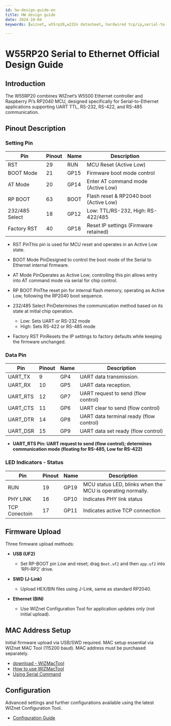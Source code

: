 ```yaml
---
id: hw-design-guide-en
title: HW design guide
date: 2024-10-04
keywords: [wiznet, w55rp20,w232n datasheet, hardwired tcp/ip,serial-to-ethernet, w5500, rp2040]

---
```


# W55RP20 Serial to Ethernet Official Design Guide

## Introduction
The W55RP20 combines WIZnet’s W5500 Ethernet controller and Raspberry Pi’s RP2040 MCU, designed specifically for Serial-to-Ethernet applications supporting UART TTL, RS-232, RS-422, and RS-485 communication.

## Pinout Description

### Setting Pin

| Pin      |Pinout|Name| Description                                  |
|--------------|------|-|----------------------------------------------|
| RST          |29|RUN| MCU Reset (Active Low)                        |
| BOOT Mode    |21|GP15| Firmware boot mode control                    |
| AT Mode      |20|GP14| Enter AT command mode (Active Low)            |
| RP BOOT      |63|BOOT| Flash reset & RP2040 boot (Active Low)        |
| 232/485 Select|18|GP12| Low: TTL/RS-232, High: RS-422/485            |
| Factory RST  | 40|GP18|Reset IP settings (Firmware retained)         |

- RST PinThis pin is used for MCU reset and operates in an Active Low state.

- BOOT Mode PinDesigned to control the boot mode of the Serial to Ethernet internal firmware.

- AT Mode PinOperates as Active Low; controlling this pin allows entry into AT command mode via serial for chip control.

- RP BOOT PinThe reset pin for internal flash memory, operating as Active Low, following the RP2040 boot sequence.

- 232/485 Select PinDetermines the communication method based on its state at initial chip operation.
	- Low: Sets UART or RS-232 mode
	- High: Sets RS-422 or RS-485 mode

- Factory RST PinResets the IP settings to factory defaults while keeping the firmware unchanged.

### Data Pin

| Pin      |Pinout|Name| Description                                  |
|--------------|--|-|----------------------------------------------|
| UART_TX       |9|GP4| UART data transmission.                  |
| UART_RX       |10|GP5| UART data reception.                    |
| UART_RTS      |12|GP7| UART request to send (flow control)     |
| UART_CTS      |11|GP6| UART clear to send (flow control)       |
| UART_DTR      |14|GP8| UART data terminal ready (flow control) |
| UART_DSR      |15|GP9| UART data set ready (flow control)      |

- **UART_RTS Pin: UART request to send (flow control); determines communication mode (floating for RS-485, Low for RS-422)**

### LED Indicators - Status

| Pin      |Pinout|Name| Description                                  |
|--------------|------|-|-------------------------------------------|
| RUN            |19|GP19| MCU status LED, blinks when the MCU is operating normally.   |
| PHY LINK       |16|GP10| Indicates PHY link status                    |
| TCP Conectoin  |17|GP11| Indicates active TCP connection     |



## Firmware Upload
Three firmware upload methods:

- **USB (UF2)**
  - Set RP-BOOT pin Low and reset; drag `Boot.uf2` and then `app.uf2` into ‘RPI-RP2’ drive.

- **SWD (J-Link)**
  - Upload HEX/BIN files using J-Link, same as standard RP2040.

- **Ethernet (BIN)**
  - Use WIZnet Configuration Tool for application updates only (not initial upload).

## MAC Address Setup
Initial firmware upload via USB/SWD required. MAC setup essential via WIZnet MAC Tool (115200 baud). MAC address must be purchased separately.
  - [download  - WIZMacTool](https://docs.wiznet.io/img/products/wiz750sr/developers/restore-mac/wizmactool_v20151127.zip)
  - [How to use WIZMacTool](#using-wizmactool)
  - [Using Serial Command](#using-serial-command)

## Configuration
Advanced settings and further configurations available using the latest WIZnet Configuration Tool.

  - [Configuration Guide](https://docs.wiznet.io/Product/S2E-Module/Industrial/Config-tool-Guide-en1)
